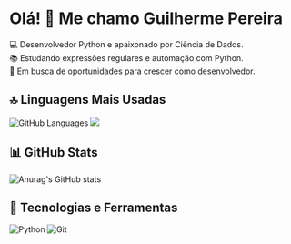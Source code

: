 # Olá! 👋 Me chamo Guilherme Pereira 
💻 Desenvolvedor Python e apaixonado por Ciência de Dados.  
📚 Estudando expressões regulares e automação com Python.  
🚀 Em busca de oportunidades para crescer como desenvolvedor.  

## 🔝 Linguagens Mais Usadas
![GitHub Languages](https://github-readme-stats.vercel.app/api/top-langs/?username=obifks&langs_count=8&theme=radical)  ![](https://github-readme-stats.vercel.app/api/top-langs/?username=obifks&theme=radical)

## 📊 GitHub Stats
![Anurag's GitHub stats](https://github-readme-stats.vercel.app/api?username=obifks&show_icons=true&theme=radical)

## 🔧 Tecnologias e Ferramentas
![Python](https://img.shields.io/badge/Python-3776AB?style=for-the-badge&logo=python&logoColor=white) ![Git](https://img.shields.io/badge/Git-F05032?style=for-the-badge&logo=git&logoColor=white)
